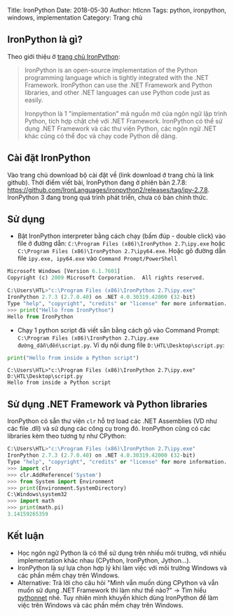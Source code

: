 Title: IronPython
Date: 2018-05-30
Author: htlcnn
Tags: python, ironpython, windows, implementation
Category: Trang chủ

## IronPython là gì?

Theo giới thiệu ở [trang chủ IronPython](http://ironpython.net/):
> IronPython is an open-source implementation of the Python programming language which is tightly integrated with the .NET Framework. IronPython can use the .NET Framework and Python libraries, and other .NET languages can use Python code just as easily.
>
> Ironpython là 1 "implementation" mã nguồn mở của ngôn ngữ lập trình Python, tích hợp chặt chẽ với .NET Framework. IronPython có thể sử dụng .NET Framework và các thư viện Python, các ngôn ngữ .NET khác cũng có thể đọc và chạy code Python dễ dàng.


## Cài đặt IronPython
Vào trang chủ download bộ cài đặt về (link download ở trang chủ là link github). Thời điểm viết bài, IronPython đang ở phiên bản 2.7.8: https://github.com/IronLanguages/ironpython2/releases/tag/ipy-2.7.8. IronPython 3 đang trong quá trình phát triển, chưa có bản chính thức.


## Sử dụng
- Bật IronPython interpreter bằng cách chạy (bấm đúp - double click) vào file ở đường dẫn: `C:\Program Files (x86)\IronPython 2.7\ipy.exe` hoặc `C:\Program Files (x86)\IronPython 2.7\ipy64.exe`. Hoặc gõ đường dẫn file `ipy.exe, ipy64.exe` vào `Command Prompt/PowerShell`

```python
Microsoft Windows [Version 6.1.7601]
Copyright (c) 2009 Microsoft Corporation.  All rights reserved.

C:\Users\HTL>"c:\Program Files (x86)\IronPython 2.7\ipy.exe"
IronPython 2.7.3 (2.7.0.40) on .NET 4.0.30319.42000 (32-bit)
Type "help", "copyright", "credits" or "license" for more information.
>>> print("Hello from IronPython")
Hello from IronPython
```
- Chạy 1 python script đã viết sẵn bằng cách gõ vào Command Prompt: `C:\Program Files (x86)\IronPython 2.7\ipy.exe đường_dẫn\đến\script.py`. Ví dụ nội dung file `D:\HTL\Desktop\script.py`:
```python
print("Hello from inside a Python script")
```

```
C:\Users\HTL>"c:\Program Files (x86)\IronPython 2.7\ipy.exe" D:\HTL\Desktop\script.py
Hello from inside a Python script
```

## Sử dụng .NET Framework và Python libraries
IronPython có sẵn thư viện `clr` hỗ trợ load các .NET Assemblies (VD như các file .dll) và sử dụng các công cụ trong đó. IronPython cũng có các libraries kèm theo tương tự như CPython:
```python
C:\Users\HTL>"c:\Program Files (x86)\IronPython 2.7\ipy.exe"
IronPython 2.7.3 (2.7.0.40) on .NET 4.0.30319.42000 (32-bit)
Type "help", "copyright", "credits" or "license" for more information.
>>> import clr
>>> clr.AddReference('System')
>>> from System import Environment
>>> print(Environment.SystemDirectory)
C:\Windows\system32
>>> import math
>>> print(math.pi)
3.14159265359
```

## Kết luận
- Học ngôn ngữ Python là có thể sử dụng trên nhiều môi trường, với nhiều implementation khác nhau (CPython, IronPython, Jython...).
- IronPython là sự lựa chọn hợp lý khi làm việc với môi trường Windows và các phần mềm chạy trên Windows.
- Alternative: Trả lời cho câu hỏi "Mình vẫn muốn dùng CPython và vẫn muốn sử dụng .NET Framework thì làm như thế nào?" -> Tìm hiểu [pythonnet](http://pythonnet.github.io/) nhé. Tuy nhiên mình khuyến khích dùng IronPython để làm việc trên Windows và các phần mềm chạy trên Windows.
